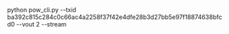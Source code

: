 python pow_cli.py --txid ba392c815c284c0c66ac4a2258f37f42e4dfe28b3d27bb5e97f18874638bfcd0 --vout 2 --stream

